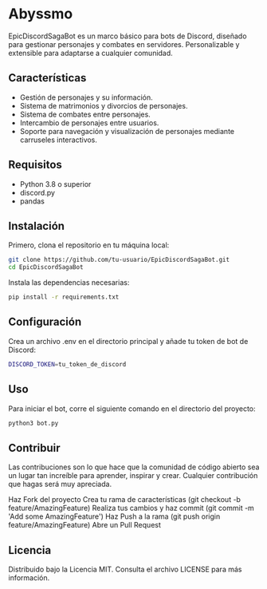 # Abyssmo

EpicDiscordSagaBot es un marco básico para bots de Discord, diseñado para gestionar personajes y combates en servidores. Personalizable y extensible para adaptarse a cualquier comunidad.

## Características

- Gestión de personajes y su información.
- Sistema de matrimonios y divorcios de personajes.
- Sistema de combates entre personajes.
- Intercambio de personajes entre usuarios.
- Soporte para navegación y visualización de personajes mediante carruseles interactivos.

## Requisitos

- Python 3.8 o superior
- discord.py
- pandas

## Instalación

Primero, clona el repositorio en tu máquina local:

```bash
git clone https://github.com/tu-usuario/EpicDiscordSagaBot.git
cd EpicDiscordSagaBot
```

Instala las dependencias necesarias:

```bash
pip install -r requirements.txt
```

## Configuración

Crea un archivo .env en el directorio principal y añade tu token de bot de Discord:

```bash
DISCORD_TOKEN=tu_token_de_discord
```

## Uso

Para iniciar el bot, corre el siguiente comando en el directorio del proyecto:

```bash
python3 bot.py
```

## Contribuir

Las contribuciones son lo que hace que la comunidad de código abierto sea un lugar tan increíble para aprender, inspirar y crear. Cualquier contribución que hagas será muy apreciada.

Haz Fork del proyecto
Crea tu rama de características (git checkout -b feature/AmazingFeature)
Realiza tus cambios y haz commit (git commit -m 'Add some AmazingFeature')
Haz Push a la rama (git push origin feature/AmazingFeature)
Abre un Pull Request

## Licencia

Distribuido bajo la Licencia MIT. Consulta el archivo LICENSE para más información.